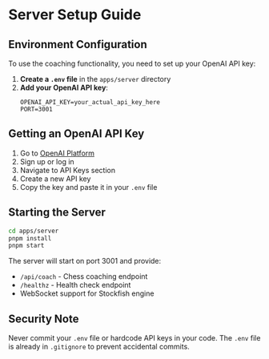 # Server Setup Guide

## Environment Configuration

To use the coaching functionality, you need to set up your OpenAI API key:

1. **Create a `.env` file** in the `apps/server` directory
2. **Add your OpenAI API key**:
   ```
   OPENAI_API_KEY=your_actual_api_key_here
   PORT=3001
   ```

## Getting an OpenAI API Key

1. Go to [OpenAI Platform](https://platform.openai.com/)
2. Sign up or log in
3. Navigate to API Keys section
4. Create a new API key
5. Copy the key and paste it in your `.env` file

## Starting the Server

```bash
cd apps/server
pnpm install
pnpm start
```

The server will start on port 3001 and provide:
- `/api/coach` - Chess coaching endpoint
- `/healthz` - Health check endpoint
- WebSocket support for Stockfish engine

## Security Note

Never commit your `.env` file or hardcode API keys in your code. The `.env` file is already in `.gitignore` to prevent accidental commits.
